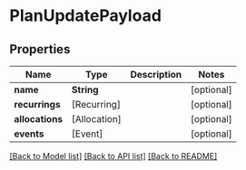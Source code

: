 # PlanUpdatePayload

## Properties
Name | Type | Description | Notes
------------ | ------------- | ------------- | -------------
**name** | **String** |  | [optional] 
**recurrings** | [Recurring] |  | [optional] 
**allocations** | [Allocation] |  | [optional] 
**events** | [Event] |  | [optional] 

[[Back to Model list]](../README.md#documentation-for-models) [[Back to API list]](../README.md#documentation-for-api-endpoints) [[Back to README]](../README.md)


